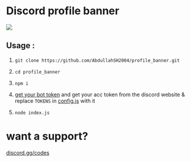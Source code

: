# Discord profile banner
 
<img src="http://g.recordit.co/8fNF2il6Sy.gif">

## Usage :

1. `git clone https://github.com/AbdullahSH2004/profile_banner.git`

2. `cd profile_banner`

3. `npm i`

4. [get your bot token](https://discord.com/developers/applications) and get your acc token from the discord website & replace `TOKENS` in [config.js](https://github.com/AbdullahSH2004/profile_banner/config.js) with it

5. `node index.js`

# want a support?

[discord.gg/codes](https://discord.gg/codes)
